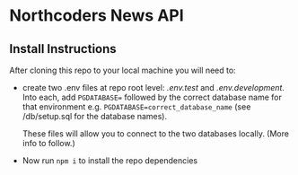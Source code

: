 # Northcoders News API

## Install Instructions

After cloning this repo to your local machine you will need to:

- create two .env files at repo root level: _.env.test_ and _.env.development._ Into each, add `PGDATABASE=` followed by the correct database name for that environment e.g. `PGDATABASE=correct_database_name` (see /db/setup.sql for the database names).

  These files will allow you to connect to the two databases locally. (More info to follow.)

- Now run `npm i` to install the repo dependencies
